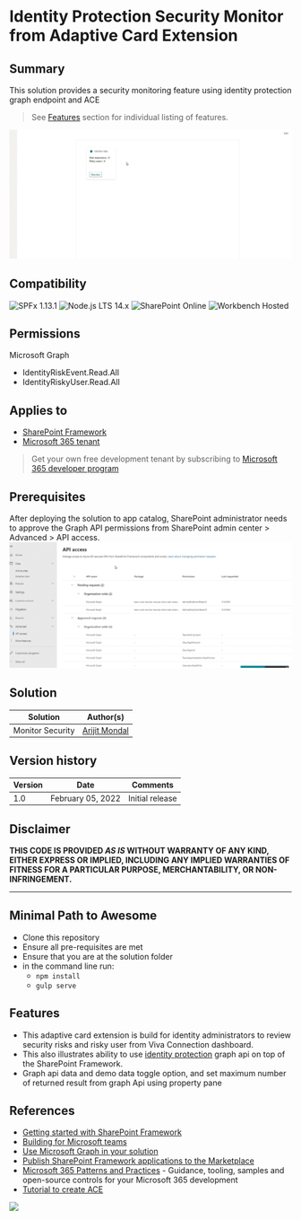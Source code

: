 # Identity Protection Security Monitor from Adaptive Card Extension

## Summary

This solution provides a security monitoring feature using identity protection graph endpoint and ACE

>See [Features](#Features) section for individual listing of features.

![Identity Protection Security Monitor](./assets/demo.gif)

## Compatibility

![SPFx 1.13.1](https://img.shields.io/badge/SPFx-1.13.1-green.svg)
![Node.js LTS 14.x](https://img.shields.io/badge/Node.js-LTS%2014.x-green.svg)
![SharePoint Online](https://img.shields.io/badge/SharePoint-Online-yellow.svg)
![Workbench Hosted](https://img.shields.io/badge/Workbench-Hosted-green.svg)

## Permissions

Microsoft Graph

- IdentityRiskEvent.Read.All
- IdentityRiskyUser.Read.All

## Applies to

- [SharePoint Framework](https://docs.microsoft.com/sharepoint/dev/spfx/sharepoint-framework-overview)
- [Microsoft 365 tenant](https://docs.microsoft.com/sharepoint/dev/spfx/set-up-your-development-environment)

> Get your own free development tenant by subscribing to [Microsoft 365 developer program](http://aka.ms/o365devprogram)

## Prerequisites

After deploying the solution to app catalog, SharePoint administrator needs to approve the Graph API permissions from SharePoint admin center > Advanced > API access.
![Permissions](assets/Permissions.gif)

## Solution

Solution|Author(s)
--------|---------
Monitor Security | [Arijit Mondal](https://www.linkedin.com/in/arijit-cloud/)

## Version history

Version|Date|Comments
-------|----|--------
1.0|February 05, 2022|Initial release

## Disclaimer

**THIS CODE IS PROVIDED *AS IS* WITHOUT WARRANTY OF ANY KIND, EITHER EXPRESS OR IMPLIED, INCLUDING ANY IMPLIED WARRANTIES OF FITNESS FOR A PARTICULAR PURPOSE, MERCHANTABILITY, OR NON-INFRINGEMENT.**

---

## Minimal Path to Awesome

- Clone this repository
- Ensure all pre-requisites are met
- Ensure that you are at the solution folder
- in the command line run:
  - `npm install`
  - `gulp serve`

## Features

- This adaptive card extension is build for identity administrators to review security risks and risky user from Viva Connection dashboard.
- This also illustrates ability to use [identity protection](https://docs.microsoft.com/en-us/graph/api/resources/identityprotection-overview) graph api on top of the SharePoint Framework.
- Graph api data and demo data toggle option, and set maximum number of returned result from graph Api using property pane

## References

- [Getting started with SharePoint Framework](https://docs.microsoft.com/en-us/sharepoint/dev/spfx/set-up-your-developer-tenant)
- [Building for Microsoft teams](https://docs.microsoft.com/en-us/sharepoint/dev/spfx/build-for-teams-overview)
- [Use Microsoft Graph in your solution](https://docs.microsoft.com/en-us/sharepoint/dev/spfx/web-parts/get-started/using-microsoft-graph-apis)
- [Publish SharePoint Framework applications to the Marketplace](https://docs.microsoft.com/en-us/sharepoint/dev/spfx/publish-to-marketplace-overview)
- [Microsoft 365 Patterns and Practices](https://aka.ms/m365pnp) - Guidance, tooling, samples and open-source controls for your Microsoft 365 development
- [Tutorial to create ACE](https://docs.microsoft.com/en-us/sharepoint/dev/spfx/viva/get-started/build-first-sharepoint-adaptive-card-extension)

<img src="https://pnptelemetry.azurewebsites.net/sp-dev-fx-aces/samples/basiccard-monitorsecurity" />
